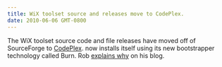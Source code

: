 ```yaml
---
title: WiX toolset source and releases move to CodePlex.
date: 2010-06-06 GMT-0800
---
```

The WiX toolset source code and file releases have moved off of SourceForge to <a href='http://wix.codeplex.com'>CodePlex</a>. now installs itself using its new bootstrapper technology called Burn. Rob <a href='http://robmensching.com/blog/posts/2010/6/6/WiX-toolset-source-and-releases-move-to-CodePlex'>explains why</a> on his blog.
